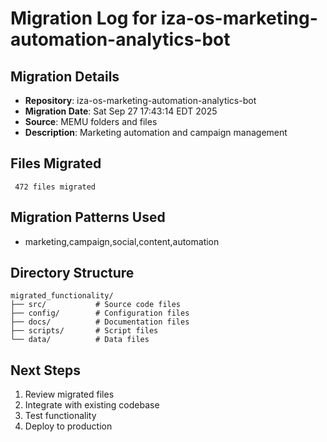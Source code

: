 # Migration Log for iza-os-marketing-automation-analytics-bot

## Migration Details
- **Repository**: iza-os-marketing-automation-analytics-bot
- **Migration Date**: Sat Sep 27 17:43:14 EDT 2025
- **Source**: MEMU folders and files
- **Description**: Marketing automation and campaign management

## Files Migrated
     472 files migrated

## Migration Patterns Used
- marketing,campaign,social,content,automation

## Directory Structure
```
migrated_functionality/
├── src/           # Source code files
├── config/        # Configuration files
├── docs/          # Documentation files
├── scripts/       # Script files
└── data/          # Data files
```

## Next Steps
1. Review migrated files
2. Integrate with existing codebase
3. Test functionality
4. Deploy to production

